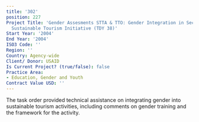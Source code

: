 ```yaml
---
title: '302'
position: 227
Project Title: 'Gender Assesments STTA & TTO: Gender Integration in Sectoral Activities:
  Sustainable Tourism Initiative (TDY 38)'
Start Year: '2004'
End Year: '2004'
ISO3 Code: ''
Region: ''
Country: Agency-wide
Client/ Donor: USAID
Is Current Project? (true/false): false
Practice Area:
- Education, Gender and Youth
Contract Value USD: ''
---
```


The task order provided technical assistance on integrating gender into sustainable tourism activities, including comments on gender training and the framework for the activity.